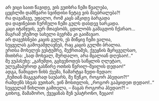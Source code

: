 არ ვიცი საით წავიდე, ვის ვუთხრა ჩემი წვალება,  
ცეცხლში დამწვარი სვინდისი ნეტავ ვის შაებრალება?!  
რა დავაშავე, უფალო, რომ კაცს ამკიდე ბარგადა  
და დაჟინებით ჩურჩული ჩემი გულს დასდევ ხარკადა.  
კაცი იტანჯვის, ვერ მთავსობს, ცდილობს გამაგდოს ჩქარაო…  
მაგრამ უჩემოდ სახელი ბევრმა კი გაიშავაო.  
არ დავეხსნები კაცის გულს, ეს მიწყივ ჩემი ვალია,  
სუყველას გამოვამჟღავნებ, რაც კაცის გულში ბრალია.  
ერთსა მოხელეს ვესტუმრე, მექრთამეს, ქვეყნის მცრცველსაო,  
მითხრა: „სად მოხვალ, მურდალო, არა მცალიან დღესაო!..“  
მე ვუპასუხე: „გაჩუმდი, გცხვენოდეს საწყლის ღლეტაო,  
ულუკმაპუროდ გასწირე ოთხის წვრილ-შვილის დედაო!“  
ადგა, წამიგდო წიხს ქვეშა, ჩამარტყა ზედი-ზედაო:  
„ჩემთან მაგგვარად საუბარს, შე წუწკო, როგორ ჰბედაო?!“  
რამდენს სხვას ვუთხარ, ვინ მოსთვლის, „როგორ გაჰყიდეთ დედაო!..“  
სუყველამ წიხლით გამთელა, – მაგას როგორა ჰბედაო?! –  
გთხოვ, მამაშორო, ქვეყანას შენ უპატრონო, ზეცაო!